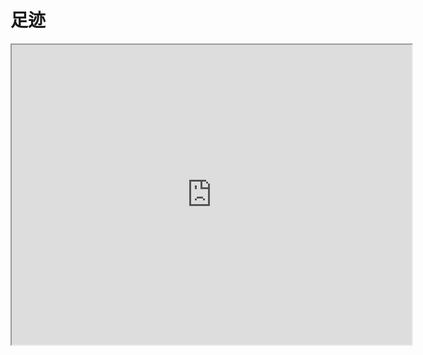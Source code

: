 # 足迹

<iframe src="https://www.google.com/maps/d/u/0/embed?mid=15z10y2478Hk4F8APOyIw_7qXpRNxioHQ&ehbc=2E312F" width="640" height="480"></iframe>
